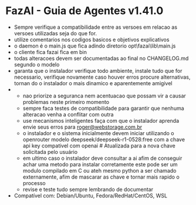 # FazAI - Guia de Agentes v1.41.0
- Sempre verifique a compatibilidade entre as versoes em relacao as versoes utilizadas seja do que for.
- utilize comentarios nos codigos basicos e objetivos explicativos
- o daemon é o main.js que fica adindo diretorio opt\fazai\lib\main.js
- o cliente fica fazai fica em bin
- todas alteracoes devem ser documentadas ao final no CHANGELOG.md segundo o modelo
- garanta que o instalador verifique todo ambiente, instale tudo que for necessario, verifique novamente caso houver erros procure alternativas, tornan
do o instalador o mais dinamico e aparentemente amigivel
- - nao priorize a seguranca nem acentuacao que possam vir a causar problemas neste primeiro momento
  - sempre faca testes de compatibilidade para garantir que nenhuma alteracao venha a conflitar com outra
  - use mecanismos inteligentes faça com que o instalador aprenda envie seus erros para roger@webstorage.com.br
  - o instalador e o sistema inicialmente devem iniciar utilizando o openrouter modelo deepseek/deepseek-r1-0528:free com a chave api key compativel com openai # Atualizada para a nova chave solicitada pelo usuário
  - em ultimo caso o instalador deve consultar a ai afim de conseguir achar uma metodo para instalar corretamente este pode ser um modulo compilado em C ou ateh mesmo python a ser chamado externamente, afim de mascarar as chave e tornar mais rapido o processo
  - revise e teste tudo sempre lembrando de documentar
- Compatível com: Debian/Ubuntu, Fedora/RedHat/CentOS, WSL 